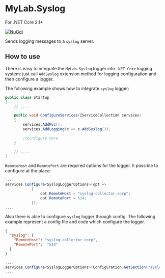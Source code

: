 # MyLab.Syslog

For .NET Core 2.1+

[![NuGet](https://img.shields.io/nuget/v/MyLab.Syslog.svg)](https://www.nuget.org/packages/MyLab.Syslog/)

Sends logging messages to a `syslog` server.

## How to use

There is easy to integrate the `MyLab.Syslog` logger into `.NET Core` logging system: just call `AddSyslog` extension method for logging configuration and then configure a logger.

The following example shows how to integrate `syslog` logger:

```C#
public class Startup
{
    // ....

    public void ConfigureServices(IServiceCollection services)
    {
        services.AddMvc();
        services.AddLogging(c => c.AddSyslog());
        
        //Configure here
    }

    // ....
}
```

`RemoteHost` and `RemotePort` are required options for the logger. It possible to configure at the place:

```C#
....
services.Configure<SyslogLoggerOptions>(opt =>
            {
                opt.RemoteHost = "syslog-collector.corp";
                opt.RemotePort = 514;
            });
....
```

Also there is able to configure `syslog` logger through config. The following example represent a config file and code which configure the logger.

```json
{
  "syslog": {
    "RemoteHost": "syslog-collector.corp",
    "RemotePort":  "514" 
  }
}
```

```C#
....
services.Configure<SyslogLoggerOptions>(Configuration.GetSection("syslog"));
....
```

